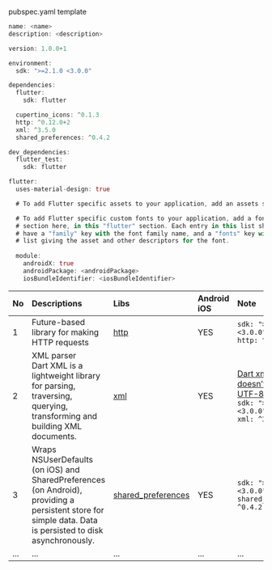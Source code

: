 pubspec.yaml template

```dart
name: <name>
description: <description>

version: 1.0.0+1

environment:
  sdk: ">=2.1.0 <3.0.0"

dependencies:
  flutter:
    sdk: flutter

  cupertino_icons: ^0.1.3
  http: ^0.12.0+2
  xml: ^3.5.0
  shared_preferences: ^0.4.2

dev_dependencies:
  flutter_test:
    sdk: flutter

flutter:
  uses-material-design: true

  # To add Flutter specific assets to your application, add an assets section,

  # To add Flutter specific custom fonts to your application, add a fonts
  # section here, in this "flutter" section. Each entry in this list should
  # have a "family" key with the font family name, and a "fonts" key with a
  # list giving the asset and other descriptors for the font.
 
  module:
    androidX: true
    androidPackage: <androidPackage>
    iosBundleIdentifier: <iosBundleIdentifier>

```


| No| Descriptions| Libs  |Android</br>iOS|Note|
| :---- |:-|:----|:----|:----------|
| 1| Future-based library for making HTTP requests| [http](https://pub.dev/packages/http)  |YES|`sdk: ">=2.1.0 <3.0.0"` </br>`http: ^0.12.0+2`|
| 2| XML parser</br>Dart XML is a lightweight library for parsing, traversing, querying, transforming and building XML documents.| [xml](https://pub.dev/packages/xml)   |YES|[Dart xml parser doesn’t decode UTF-8 characters](https://github.com/ttpho/flutter/issues/1)</br>`sdk: ">=2.1.0 <3.0.0"`</br> `xml: ^3.5.0`|
| 3| Wraps NSUserDefaults (on iOS) and SharedPreferences (on Android), providing a persistent store for simple data. Data is persisted to disk asynchronously. | [shared_preferences](https://pub.dev/packages/shared_preferences)  |YES|`sdk: ">=2.1.0 <3.0.0"`</br>`shared_preferences: ^0.4.2`|
| ...| ...| ...  |...|...|

